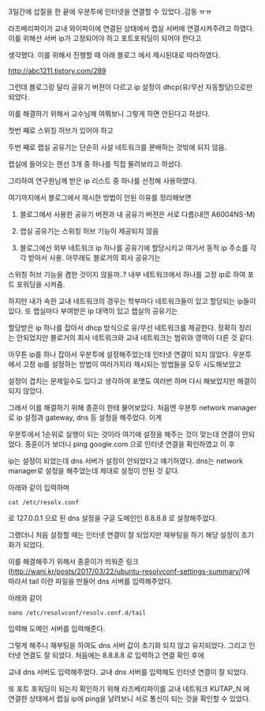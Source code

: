 3일간에 삽질을 한 끝에 우분투에 인터넷을 연결할 수 있었다..감동 ㅠㅠ <br>

라즈베리파이가 교내 와이파이에 연결된 상태에서 랩실 서버에 연결시켜주려고 하였다. 이를 위해선 서버 ip가 고정되어야 하고 포트포워딩이 되어야 한다고<br>

생각했다. 이를 위해서 진행할 때 아래 블로그 에서 제시된대로 따라하였다.<br>

http://abc1211.tistory.com/289

그런데 블로그랑 달리 공유기 버젼이 다르고 ip 설정이 dhcp(유/무선 자동할당)으로만 되었다.<br>

이를 해결하기 위해서 교수님께 여쭤보니 그렇게 하면 안된다고 하셨다.<br>

첫번 째로 스위칭 허브가 있어야 하고<br>

두번 째로 랩실 공유기는 단순히 사설 네트워크를 분배하는 것밖에 되지 않음.<br>

랩실에 들어오는 랜선 3개 중 하나를 직접 물려보라고 하셨다.<br>

그리하여 연구원님께 받은 ip 리스트 중 하나를 선정해 사용하였다.<br>

여기까지에서 블로그에서 제시한 방법이 안된 이유를 정리해보면<br>

1. 블로그에서 사용한 공유기 버젼과 내 공유기 버젼은 서로 다름(내껀 A6004NS-M)<br>

2. 랩실 공유기는 스위칭 허브 기능이 제공되지 않음<br>

3. 블로그에선 외부 네트워크 ip 하나를 공유기에 할당시키고 여기서 동적 ip 주소를 각각 받아서 사용. 아무래도 블로거의 회사 공유기는<br>

스위칭 허브 기능을 겸한 것이지 않을까..? 내부 네트워크에서 하나를 고정 ip로 하여 포트 포워딩을 시켜줌.<br>

하지만 내가 속한 교내 네트워크의 경우는 학부마다 네트워크들이 있고 할당되는 ip들이 있다. 또 랩실마다 부여받은 ip 대역이 있고 랩실의 공유기는<br>

할당받은 ip 하나를 잡아서 dhcp 방식으로 유/무선 네트워크를 제공한다. 정확히 정리는 안되었지만 블로거의 회사 네트워크와 교내 네트워크는 범위와 영역이 다른 것 같다.<br>

아무튼 ip를 하나 잡아서 우분투에 설정해주었는데 인터넷 연결이 되지 않았다. 우분투에서 고정 ip를 설정하는 방법이 여러가지라 제시되는 방법들을 모두 시도해보았고<br>

설정이 겹치는 문제일수도 있다고 생각하여 포맷도 여러번 하며 다시 해보았지만 해결이 되지 않았다.<br>

그래서 이를 해결하기 위해 종훈이 한테 물어보았다. 처음엔 우분투 network manager로 ip 설정과 gateway, dns 등 설정을 해주었다. 이게<br>

우분투에서 1순위로 실행이 되는 것이라 여기에 설정을 해주는 것이 맞는데 연결이 안되었다. 종훈이가 보더니 ping google.com 으로 인터넷 연결을 확인하였고 이 후<br>

ip는 설정이 되었는데 dns 서버가 설정이 안되었다고 얘기하였다. dns는 network manager로 설정을 해주었는데 제대로 설정이 안된 것 같다.<br>

아래와 같이 입력하며<br>

```
cat /etc/resolv.conf
```

로 127.0.0.1 으로 된 dns 설정을 구글 도메인인 8.8.8.8 로 설정해주었다.<br>

그랬더니 처음 설정할 때는 인터넷 연결이 잘 되었지만 재부팅을 하기 해당 설정이 초기화가 되었다.<br>

이를 해결해주기 위해서 종훈이가 띄워준 링크(http://wani.kr/posts/2017/03/22/ubuntu-resolvconf-settings-summary/)에 따라서 tail 이란 파일을 만들어 dns 서버를 입력해주었다.<br>

아래와 같이<br>

```
nano /etc/resolvconf/resolv.conf.d/tail
```

입력해 도메인 서버를 입력해준다.<br>

그렇게 해주니 재부팅을 하여도 dns 서버 값이 초기화 되지 않고 유지되었다. 그리고 인터넷 연결도 잘 되었다. 처음에는 8.8.8.8 로 입력하고 연결 확인 후에<br>

교내 dns 서버도 입력해주었다. 교내 dns 서버를 입력해도 인터넷 연결이 잘 되었다.<br>

또 포트 포워딩이 되는지 확인하기 위해 라즈베리파이를 교내 네트워크 KUTAP_N 에 연결한 상태에서 랩실 ip에 ping을 날려보니 서로 통신이 되는 것을 확인할 수 있었다.<br>
